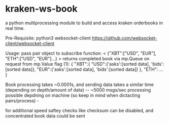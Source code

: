 # kraken-ws-book
a python multiprocessing module to build and access kraken orderbooks in real time. 


Pre-Requisite: python3 websocket-client 
https://github.com/websocket-client/websocket-client

Usage:
pass pair object to subscribe function:
< {"XBT":["USD", "EUR"], "ETH":["USD", "EUR"]...} >
returns completed book via mp.Queue on request from mp.Value flag (1):
{
    "XBT":{
        "USD":{'asks':[sorted data], 'bids':[sorted data]},
        "EUR":{'asks':[sorted data], 'bids':[sorted data]}
        },
    "ETH": ...
}

Book processing takes ~0.0001s, and sending data takes a similar time (depending on depth/amount of data) -- ~5000 msgs/sec processing possible depdning on machine (so keep in mind when dictacting pairs/process) - 

for additional speed saftey checks like checksum can be disabled, and concentrated book data could be sent 
